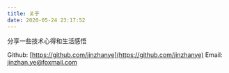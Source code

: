 ```yaml
---
title: 关于
date: 2020-05-24 23:17:52
---
```


分享一些技术心得和生活感悟

Github: [https://github.com/jinzhanye](https://github.com/jinzhanye)
Email: jinzhan.ye@foxmail.com
